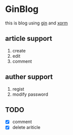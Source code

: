 # GinBlog

this is blog using [gin](https://github.com/gin-gonic/gin)  and [xorm](https://github.com/go-xorm/xorm)

## article support

1. create
2. edit
3. comment

## auther support

1. regist
2. modify password

## TODO
  - [x] comment
  - [x] delete ariticle
